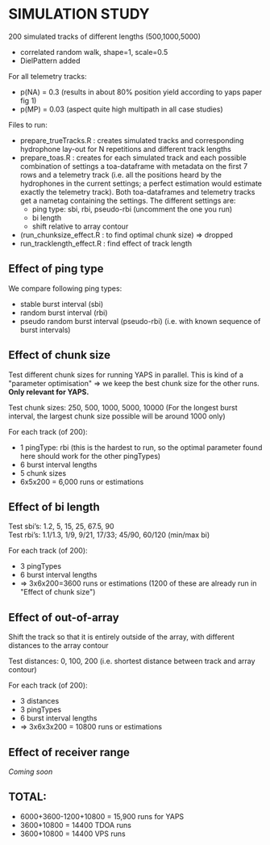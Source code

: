 # SIMULATION STUDY

200 simulated tracks of different lengths (500,1000,5000)
- correlated random walk, shape=1, scale=0.5
- DielPattern added

For all telemetry tracks: 
- p(NA) = 0.3 (results in about 80% position yield according to yaps paper fig 1)
- p(MP) = 0.03 (aspect quite high multipath in all case studies)

Files to run:
- prepare_trueTracks.R : creates simulated tracks and corresponding hydrophone lay-out for N repetitions and different track lengths
- prepare_toas.R : creates for each simulated track and each possible combination of settings a toa-dataframe with metadata on the first 7 rows and a telemetry track (i.e. all the positions heard by the hydrophones in the current settings; a perfect estimation would estimate exactly the telemetry track). Both toa-dataframes and telemetry tracks get a nametag containing the settings. The different settings are:
    - ping type: sbi, rbi, pseudo-rbi (uncomment the one you run)
    - bi length
    - shift relative to array contour
- (run_chunksize_effect.R : to find optimal chunk size) => dropped
- run_tracklength_effect.R : find effect of track length


## Effect of ping type
We compare following ping types:
- stable burst interval (sbi)
- random burst interval (rbi)
- pseudo random burst interval (pseudo-rbi) (i.e. with known sequence of burst intervals)

## Effect of chunk size
Test different chunk sizes for running YAPS in parallel. This is kind of a "parameter optimisation" => we keep the best chunk size for the other runs. **Only relevant for YAPS.**

Test chunk sizes: 250, 500, 1000, 5000, 10000 (For the longest burst interval, the largest chunk size possible will be around 1000 only)

For each track (of 200):
- 1 pingType: rbi (this is the hardest to run, so the optimal parameter found here should work for the other pingTypes)
- 6 burst interval lengths
- 5 chunk sizes
- 6x5x200 = 6,000 runs or estimations

## Effect of bi length
Test sbi’s: 1.2, 5, 15, 25, 67.5, 90  
Test rbi’s: 1.1/1.3, 1/9, 9/21, 17/33; 45/90, 60/120  (min/max bi)   

For each track (of 200):
- 3 pingTypes
- 6 burst interval lengths
- => 3x6x200=3600 runs or estimations (1200 of these are already run in "Effect of chunk size")

## Effect of out-of-array
Shift the track so that it is entirely outside of the array, with different distances to the array contour

Test distances: 0, 100, 200 (i.e. shortest distance between track and array contour)

For each track (of 200):
- 3 distances
- 3 pingTypes
- 6 burst interval lengths
- => 3x6x3x200 = 10800 runs or estimations

## Effect of receiver range
*Coming soon*


## TOTAL:

- 6000+3600-1200+10800 = 15,900 runs for YAPS
- 3600+10800 = 14400 TDOA runs
- 3600+10800 = 14400 VPS runs

